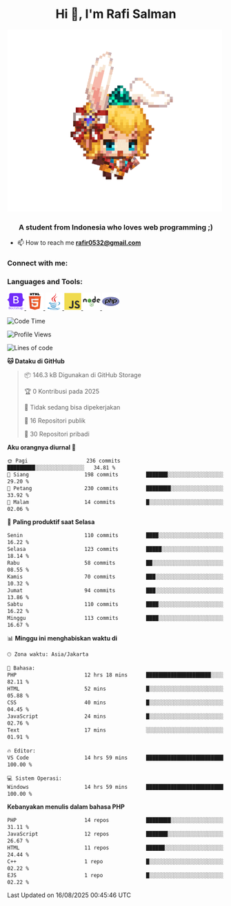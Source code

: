 <h1 align="center">Hi 👋, I'm Rafi Salman</h1>
<img src="img/lp.gif" /> 
<h3 align="center">A student from Indonesia who loves web programming ;)</h3>

- 📫 How to reach me **rafir0532@gmail.com**

<h3 align="left">Connect with me:</h3>
<p align="left">
</p>

<h3 align="left">Languages and Tools:</h3>
<p align="left"> <a href="https://getbootstrap.com" target="_blank" rel="noreferrer"> <img src="https://raw.githubusercontent.com/devicons/devicon/master/icons/bootstrap/bootstrap-plain-wordmark.svg" alt="bootstrap" width="40" height="40"/> </a> <a href="https://www.w3.org/html/" target="_blank" rel="noreferrer"> <img src="https://raw.githubusercontent.com/devicons/devicon/master/icons/html5/html5-original-wordmark.svg" alt="html5" width="40" height="40"/> </a> <a href="https://www.java.com" target="_blank" rel="noreferrer"> <img src="https://raw.githubusercontent.com/devicons/devicon/master/icons/java/java-original.svg" alt="java" width="40" height="40"/> </a> <a href="https://developer.mozilla.org/en-US/docs/Web/JavaScript" target="_blank" rel="noreferrer"> <img src="https://raw.githubusercontent.com/devicons/devicon/master/icons/javascript/javascript-original.svg" alt="javascript" width="40" height="40"/> </a> <a href="https://nodejs.org" target="_blank" rel="noreferrer"> <img src="https://raw.githubusercontent.com/devicons/devicon/master/icons/nodejs/nodejs-original-wordmark.svg" alt="nodejs" width="40" height="40"/> </a> <a href="https://www.php.net" target="_blank" rel="noreferrer"> <img src="https://raw.githubusercontent.com/devicons/devicon/master/icons/php/php-original.svg" alt="php" width="40" height="40"/> </a> </p>

<!--START_SECTION:waka-->
![Code Time](http://img.shields.io/badge/Code%20Time-589%20hrs%2027%20mins-blue)

![Profile Views](http://img.shields.io/badge/Profil%20dilihat-0-blue)

![Lines of code](https://img.shields.io/badge/Sejak%20Hello%20World%20aku%20telah%20menulis-1.8%20million%20baris%20kode-blue)

**🐱 Dataku di GitHub** 

> 📦 146.3 kB Digunakan di GitHub Storage 
 > 
> 🏆 0 Kontribusi pada 2025
 > 
> 🚫 Tidak sedang bisa dipekerjakan
 > 
> 📜 16 Repositori publik 
 > 
> 🔑 30 Repositori pribadi 
 > 
**Aku orangnya diurnal 🐤** 

```text
🌞 Pagi                   236 commits         █████████░░░░░░░░░░░░░░░░   34.81 % 
🌆 Siang                  198 commits         ███████░░░░░░░░░░░░░░░░░░   29.20 % 
🌃 Petang                 230 commits         ████████░░░░░░░░░░░░░░░░░   33.92 % 
🌙 Malam                  14 commits          █░░░░░░░░░░░░░░░░░░░░░░░░   02.06 % 
```
📅 **Paling produktif saat Selasa** 

```text
Senin                    110 commits         ████░░░░░░░░░░░░░░░░░░░░░   16.22 % 
Selasa                   123 commits         █████░░░░░░░░░░░░░░░░░░░░   18.14 % 
Rabu                     58 commits          ██░░░░░░░░░░░░░░░░░░░░░░░   08.55 % 
Kamis                    70 commits          ███░░░░░░░░░░░░░░░░░░░░░░   10.32 % 
Jumat                    94 commits          ███░░░░░░░░░░░░░░░░░░░░░░   13.86 % 
Sabtu                    110 commits         ████░░░░░░░░░░░░░░░░░░░░░   16.22 % 
Minggu                   113 commits         ████░░░░░░░░░░░░░░░░░░░░░   16.67 % 
```


📊 **Minggu ini menghabiskan waktu di** 

```text
🕑︎ Zona waktu: Asia/Jakarta

💬 Bahasa: 
PHP                      12 hrs 18 mins      █████████████████████░░░░   82.11 % 
HTML                     52 mins             █░░░░░░░░░░░░░░░░░░░░░░░░   05.88 % 
CSS                      40 mins             █░░░░░░░░░░░░░░░░░░░░░░░░   04.45 % 
JavaScript               24 mins             █░░░░░░░░░░░░░░░░░░░░░░░░   02.76 % 
Text                     17 mins             ░░░░░░░░░░░░░░░░░░░░░░░░░   01.91 % 

🔥 Editor: 
VS Code                  14 hrs 59 mins      █████████████████████████   100.00 % 

💻 Sistem Operasi: 
Windows                  14 hrs 59 mins      █████████████████████████   100.00 % 
```

**Kebanyakan menulis dalam bahasa PHP** 

```text
PHP                      14 repos            ████████░░░░░░░░░░░░░░░░░   31.11 % 
JavaScript               12 repos            ███████░░░░░░░░░░░░░░░░░░   26.67 % 
HTML                     11 repos            ██████░░░░░░░░░░░░░░░░░░░   24.44 % 
C++                      1 repo              █░░░░░░░░░░░░░░░░░░░░░░░░   02.22 % 
EJS                      1 repo              █░░░░░░░░░░░░░░░░░░░░░░░░   02.22 % 
```




 Last Updated on 16/08/2025 00:45:46 UTC
<!--END_SECTION:waka-->
